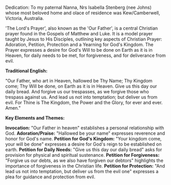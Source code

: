 Dedication: To my paternal Nanna, Nrs Isabella Stenberg (nee Johns) whose most beloved home and olace of residence was Kew/Camberwell, Victoria, Australia.

'The Lord's Prayer', also known as the 'Our Father', is a central Christian prayer found in the Gospels of Matthew and Luke. It is a model prayer taught by Jesus to His Disciples, outlining key aspects of Christian Prayer: Adoration, Petition, Protection and a Yearning for God's Kingdom. The Prayer expresses a desire for God's Will to be done on Earth as it is in Heaven, for daily needs to be met, for forgiveness, and for deliverance from evil. 

**Traditional English:**

"Our Father, who art in Heaven, 
hallowed be Thy Name; 
Thy Kingdom come; 
Thy Will be done, 
on Earth as it is in Heaven. 
Give us this day our daily bread. 
And forgive us our trespasses, 
as we forgive those who trespass against us. 
And lead us not into temptation; 
but deliver us from evil. 
For Thine is The Kingdom, 
the Power and the Glory, 
for ever and ever. 
Amen." 

**Key Elements and Themes:**

**Invocation:** "Our Father in heaven" establishes a personal relationship with God. 
**Adoration/Praise:** "Hallowed be your name" expresses reverence and honor for God's name. 
**Petition for God's Kingdom:** "Your kingdom come, your will be done" expresses a desire for God's reign to be established on earth. 
**Petition for Daily Needs:** "Give us this day our daily bread" asks for provision for physical and spiritual sustenance. 
**Petition for Forgiveness:** "Forgive us our debts, as we also have forgiven our debtors" highlights the importance of forgiveness in the Christian life. 
**Petition for Protection:** "And lead us not into temptation, but deliver us from the evil one" expresses a plea for guidance and protection from evil. 


